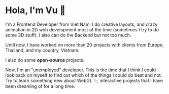 # Hola, I'm Vu 👋

I'm a Frontend Developer from Viet Nam. I do creative layouts, and crazy animation in 2D web development most of the time (sometimes I try to do some 3D stuff). I also can do the Backend but not too much.

Until now, I have worked on more than 20 projects with clients from Europe, Thailand, and my country, Vietnam.

I also do some **open-source** projects.

Now, I'm an "unemployed" developer. This is the time that I think I could look back on myself to find out which of the things I could do best and not. Try to learn something new about WebGL ✨, interactive projects that I have been dreaming of for a long time.
